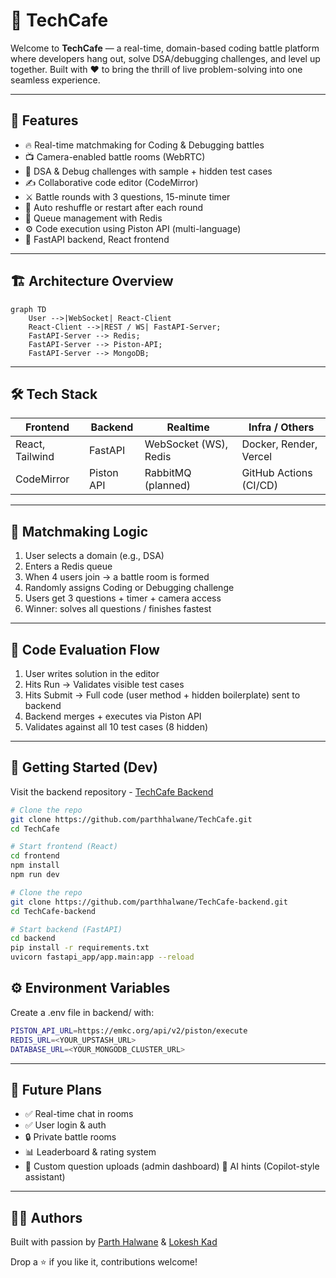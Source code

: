 # 🚀 TechCafe

Welcome to **TechCafe** — a real-time, domain-based coding battle platform where developers hang out, solve DSA/debugging challenges, and level up together. Built with ❤️ to bring the thrill of live problem-solving into one seamless experience.

---

## 🧠 Features

- 🔥 Real-time matchmaking for Coding & Debugging battles
- 📺 Camera-enabled battle rooms (WebRTC)
- 🧮 DSA & Debug challenges with sample + hidden test cases
- ✍️ Collaborative code editor (CodeMirror)
- ⚔️ Battle rounds with 3 questions, 15-minute timer
- 🎯 Auto reshuffle or restart after each round
- 🧵 Queue management with Redis
- ⚙️ Code execution using Piston API (multi-language)
- 🚀 FastAPI backend, React frontend

---

## 🏗️ Architecture Overview

```mermaid
graph TD
    User -->|WebSocket| React-Client
    React-Client -->|REST / WS| FastAPI-Server;
    FastAPI-Server --> Redis;
    FastAPI-Server --> Piston-API;
    FastAPI-Server --> MongoDB;
```

---

## 🛠️ Tech Stack

| Frontend        | Backend    | Realtime              | Infra / Others         |
| --------------- | ---------- | --------------------- | ---------------------- |
| React, Tailwind | FastAPI    | WebSocket (WS), Redis | Docker, Render, Vercel |
| CodeMirror      | Piston API | RabbitMQ (planned)    | GitHub Actions (CI/CD) |

---

## 🔄 Matchmaking Logic

1. User selects a domain (e.g., DSA)
2. Enters a Redis queue
3. When 4 users join → a battle room is formed
4. Randomly assigns Coding or Debugging challenge
5. Users get 3 questions + timer + camera access
6. Winner: solves all questions / finishes fastest

---

## 🧪 Code Evaluation Flow

1. User writes solution in the editor
2. Hits Run → Validates visible test cases
3. Hits Submit → Full code (user method + hidden boilerplate) sent to backend
4. Backend merges + executes via Piston API
5. Validates against all 10 test cases (8 hidden)

---

## 🚀 Getting Started (Dev)

Visit the backend repository - [TechCafe Backend](https://github.com/parthhalwane/techcafe-backend)

```bash
# Clone the repo
git clone https://github.com/parthhalwane/TechCafe.git
cd TechCafe

# Start frontend (React)
cd frontend
npm install
npm run dev

# Clone the repo
git clone https://github.com/parthhalwane/TechCafe-backend.git
cd TechCafe-backend

# Start backend (FastAPI)
cd backend
pip install -r requirements.txt
uvicorn fastapi_app/app.main:app --reload
```

## ⚙️ Environment Variables
Create a .env file in backend/ with:
```bash
PISTON_API_URL=https://emkc.org/api/v2/piston/execute
REDIS_URL=<YOUR_UPSTASH_URL>
DATABASE_URL=<YOUR_MONGODB_CLUSTER_URL>
```

---

## 🧊 Future Plans

- ✅ Real-time chat in rooms
- ✅ User login & auth
- 🔒 Private battle rooms
- 📊 Leaderboard & rating system
- 📁 Custom question uploads (admin dashboard)
🧠 AI hints (Copilot-style assistant)

---

## 🧑‍💻 Authors
Built with passion by [Parth Halwane](https://github.com/parthhalwane) & [Lokesh Kad](https://github.com/lokesh-6)

Drop a ⭐ if you like it, contributions welcome!
